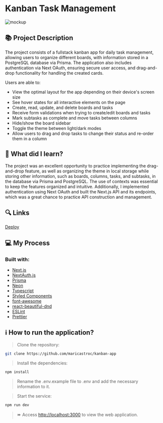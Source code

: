 # Kanban Task Management 
![mockup](https://github.com/user-attachments/assets/cde9d887-fd43-4e1d-a58a-0553b111276c)

## 📚 Project Description

The project consists of a fullstack kanban app for daily task management, allowing users to organize different boards, with information stored in a PostgreSQL database via Prisma. The application also includes authentication via Next OAuth, ensuring secure user access, and drag-and-drop functionality for handling the created cards.

Users are able to:

- View the optimal layout for the app depending on their device's screen size
- See hover states for all interactive elements on the page
- Create, read, update, and delete boards and tasks
- Receive form validations when trying to create/edit boards and tasks
- Mark subtasks as complete and move tasks between columns
- Hide/show the board sidebar
- Toggle the theme between light/dark modes
- Allow users to drag and drop tasks to change their status and re-order them in a column


## 📌 What did I learn?

The project was an excellent opportunity to practice implementing the drag-and-drop feature, as well as organizing the theme in local storage while storing other information, such as boards, columns, tasks, and subtasks, in the database via Prisma and PostgreSQL. The use of contexts was essential to keep the features organized and intuitive. Additionally, I implemented authentication using Next OAuth and built the Next.js API and its endpoints, which was a great chance to practice API construction and management.

## 🔍 Links
[Deploy](kanban-app-maricastroc.vercel.app)

## 💻 My Process
### Built with:

- [Next.js](https://nextjs.org/)
- [NextAuth.js](https://next-auth.js.org/configuration/providers/oauth)
- [Prisma](https://www.prisma.io/)
- [Neon](https://neon.tech/?gad_source=1&gclid=Cj0KCQiAq-u9BhCjARIsANLj-s3f2u0yUqs4SfDbXQPqXPR2a7bbNzjsi30-7sY7k3lD8TcyYiY4aD8aAoH8EALw_wcB)
- [Typescript](https://www.typescriptlang.org/)
- [Styled Components](https://styled-components.com/)
- [font-awesome](https://fontawesome.com/)
- [react-beautiful-dnd](https://www.npmjs.com/package/react-beautiful-dnd/v/11.0.2)
- [ESLint](https://eslint.org/)
- [Prettier](https://prettier.io/)

## ℹ️ How to run the application?

> Clone the repository:

```bash
git clone https://github.com/maricastroc/kanban-app
```

> Install the dependencies:

```bash
npm install
```

> Rename the .env.example file to .env and add the necessary information to it.

> Start the service:

```bash
npm run dev
```

> ⏩ Access [http://localhost:3000](http://localhost:3000) to view the web application.
